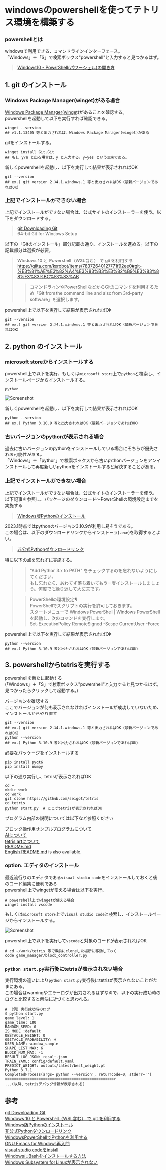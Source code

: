# windowsのpowershellを使ってテトリス環境を構築する

### powershellとは

windowsで利用できる、コマンドラインインターフェース。  
「Windows」＋「S」で検索ボックス"powershell"と入力すると見つかるはず。  
> [Windows10 - PowerShell(パワーシェル)の開き方](https://www.curict.com/item/f0/f0f6ab0.html)  

## 1. git のインストール

### Windows Package Manager(winget)がある場合

[Windows Package Manager(winget)](https://www.microsoft.com/ja-jp/p/app-installer/9nblggh4nns1?activetab=pivot:overviewtab)があることを確認する。  
powershellを起動して以下を実行すれば確認できる。

```
winget --version
## v1.1.13405 等と出力されれば、Windows Package Manager(winget)がある
```

gitをインストールする。

```
winget install Git.Git
## もし y/n と出る場合は、y と入力する。y=yes という意味である。
```

新しくpowershellを起動し、以下を実行して結果が表示されればOK

```
git --version
## ex.) git version 2.34.1.windows.1 等と出力されればOK（最新バージョンであればOK）
```

### 上記でインストールができない場合

上記でインストールができない場合は、公式サイトのインストーラーを使う。以下をダウンロードする。

> [git Downloading Git](https://git-scm.com/download/win)  
> 64-bit Git for Windows Setup  

以下の「Gitのインストール」部分記載の通り、インストールを進める。以下の記載部分は選択が必要。

> Windows 10 と Powershell（WSL含む） で git を利用する  
> https://qiita.com/kerobot/items/78372640127771f92ee0#git-%E3%81%AE%E3%82%A4%E3%83%B3%E3%82%B9%E3%83%88%E3%83%BC%E3%83%AB  
> > コマンドラインやPowerShellなどからGitのコマンドを利用するため「Git from the command line and also from 3rd-party software」を選択します。

powershell上で以下を実行して結果が表示されればOK

```
git --version
## ex.) git version 2.34.1.windows.1 等と出力されればOK（最新バージョンであればOK）
```

## 2. python のインストール

### microsoft storeからインストールする

powershell上で以下を実行、もしくは`microsoft store`上で`python`と検索し、インストールページからインストールする。

```
python
```

![Screenshot](../pics/python3.10.msstore.png)

新しくpowershellを起動し、以下を実行して結果が表示されればOK

```
python --version
## ex.) Python 3.10.9 等と出力されればOK（最新バージョンであればOK）
```

### 古いバージョンのpythonが表示される場合

過去に古いバージョンのpythonをインストールしている場合にそちらが優先される可能性がある。  
「Windows」＋「python」で検索ボックスから古いpythonバージョンをアンインストールして再度新しいpythonをインストールすると解決することがある。

### 上記でインストールができない場合

上記でインストールができない場合は、公式サイトのインストーラーを使う。  
以下記事を参照し、パッケージのダウンロード～PowerShellの環境設定までを実施する

> [Windows版Pythonのインストール](https://www.python.jp/install/windows/install.html)  

2023.1時点ではpythonのバージョン3.10.9が利用し易そうである。  
この場合は、以下のダウンロードリンクからインストーラ(`.exe`)を取得するとよい。  

> [非公式Pythonダウンロードリンク](https://pythonlinks.python.jp/ja/index.html)  

特に以下の点を忘れずに実施する。

> > "Add Python 3.x to PATH" をチェックするのを忘れないようにしてください。  
> > もし忘れたら、あわてず落ち着いてもう一度インストールしましょう。何度でも繰り返して大丈夫です。  
>
> > PowerShellの環境設定¶  
> > PowerShellでスクリプトの実行を許可しておきます。  
> > スタートメニューで Windows PowerShell | Windows PowerShell を起動し、次のコマンドを実行します。  
> Set-ExecutionPolicy RemoteSigned -Scope CurrentUser -Force  

powershell上で以下を実行して結果が表示されればOK

```
python --version
## ex.) Python 3.10.9 等と出力されればOK（最新バージョンであればOK）
```

## 3. powershellからtetrisを実行する

powershellを新たに起動する  
(「Windows」＋「S」で検索ボックス"powershell"と入力すると見つかるはず。見つかったらクリックして起動する。)  
  
  
バージョンを確認する  
ここでバージョンが何も表示されなければインストールが成功していないため、インストールからやり直す
  
```
git --version
## ex.) git version 2.34.1.windows.1 等と出力されればOK（最新バージョンであればOK）
python --version
## ex.) Python 3.10.9 等と出力されればOK（最新バージョンであればOK）
```

必要なパッケージをインストールする

```
pip install pyqt6
pip install numpy
```

以下の通り実行し、tetrisが表示されればOK

```
cd ~
mkdir work
cd work
git clone https://github.com/seigot/tetris
cd tetris
python start.py  # ここでtetrisが表示されればOK
```

プログラム内部の説明については以下など参照ください

[ブロック操作用サンプルプログラムについて](./block_controller_sample.md)  
[AIについて](./ai.md)  
[tetris artについて](./art.md)  
[README.md](https://github.com/seigot/tetris#%E5%AE%9F%E8%A1%8C%E6%96%B9%E6%B3%95)  
[English README.md](https://github.com/seigot/tetris/doc/en/README.md) is also available.

### option. エディタのインストール

最近流行りのエディタである`visual studio code`をインストールしておくと後のコード編集に便利である  
powershell上でwingetが使える場合は以下を実行、  

```
# powershell上でwingetが使える場合
winget install vscode
```

もしくは`microsoft store`上で`visual studio code`と検索し、インストールページからインストールする。

![Screenshot](../pics/vscode.msstore.png)

powershell上で以下を実行して`vscode`と対象のコードが表示されればOK

```
# cd ~/work/tetris 等で事前にcloneした場所に移動しておく
code game_manager/block_controller.py
```

### `python start.py`実行後にtetrisが表示されない場合

実行環境の違いにより`python start.py`実行後にtetrisが表示されないことがたまにある。  
この場合はwarningやエラーログが出力されるはずなので、以下の実行成功時のログと比較すると解決に近づくと思われる。

```
# （例）実行成功時のログ
$ python start.py
game_level: 1
game_time: 180
RANDOM_SEED: 0
IS_MODE :default
OBSTACLE_HEIGHT: 0
OBSTACLE_PROBABILITY: 0
USER_NAME: window_sample
SHAPE_LIST_MAX: 6
BLOCK_NUM_MAX: -1
RESULT_LOG_JSON: result.json
TRAIN_YAML: config/default.yaml
PREDICT_WEIGHT: outputs/latest/best_weight.pt
Python 3.7.1
CompletedProcess(args='python --version', returncode=0, stderr='')
=================================================>
...(以降、tetrisデバッグ情報が表示される)
```

## 参考
[git Downloading Git](https://git-scm.com/download/win)  
[Windows 10 と Powershell（WSL含む） で git を利用する](https://qiita.com/kerobot/items/78372640127771f92ee0#git-%E3%81%AE%E3%82%A4%E3%83%B3%E3%82%B9%E3%83%88%E3%83%BC%E3%83%AB)  
[Windows版Pythonのインストール](https://www.python.jp/install/windows/install.html)  
[非公式Pythonダウンロードリンク](https://pythonlinks.python.jp/ja/index.html)  
[WindowsPowerShellでPythonを利用する](https://bluebirdofoz.hatenablog.com/entry/2019/01/19/141007)  
[GNU Emacs for Windows再入門](https://emacs-jp.github.io/tips/emacs-for-windows)  
[visual studio codeをinstall](https://azure.microsoft.com/ja-jp/products/visual-studio-code/)  
[WindowsにBashをインストールする方法](https://lab.sonicmoov.com/development/windows-bash/)  
[Windows Subsystem for Linuxが表示されない](https://qiita.com/taraka/items/0b5919ac8ee02d81f7ff)  
